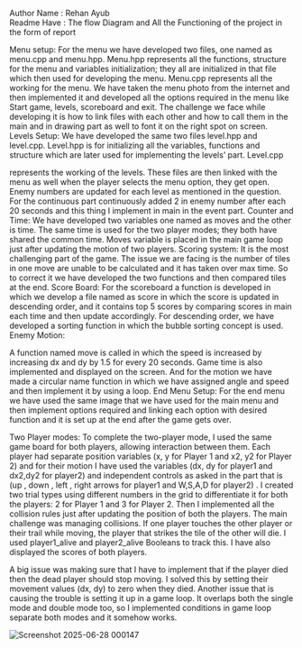 Author Name : Rehan Ayub <br>
Readme Have : The flow Diagram and All the Functioning of the project in the form of report 

Menu setup:
For the menu we have developed two files, one named as menu.cpp
and menu.hpp. Menu.hpp represents all the functions, structure for
the menu and variables initialization; they all are initialized in that file
which then used for developing the menu. Menu.cpp represents all
the working for the menu. We have taken the menu photo from the
internet and then implemented it and developed all the options
required in the menu like Start game, levels, scoreboard and exit.
The challenge we face while developing it is how to link files with each
other and how to call them in the main and in drawing part as well to
font it on the right spot on screen.
Levels Setup:
We have developed the same two files level.hpp and level.cpp.
Level.hpp is for initializing all the variables, functions and structure
which are later used for implementing the levels’ part. Level.cpp

represents the working of the levels. These files are then linked with
the menu as well when the player selects the menu option, they get
open. Enemy numbers are updated for each level as mentioned in the
question. For the continuous part continuously added 2 in enemy
number after each 20 seconds and this thing I implement in main in
the event part.
Counter and Time:
We have developed two variables one named as moves and the other
is time. The same time is used for the two player modes; they both
have shared the common time. Moves variable is placed in the main
game loop just after updating the motion of two players.
Scoring system:
It is the most challenging part of the game. The issue we are facing is
the number of tiles in one move are unable to be calculated and it has
taken over max time. So to correct it we have developed the two
functions and then compared tiles at the end.
Score Board:
For the scoreboard a function is developed in which we develop a file
named as score in which the score is updated in descending order,
and it contains top 5 scores by comparing scores in main each time
and then update accordingly. For descending order, we have
developed a sorting function in which the bubble sorting concept is
used.
Enemy Motion:

A function named move is called in which the speed is increased by
increasing dx and dy by 1.5 for every 20 seconds. Game time is also
implemented and displayed on the screen. And for the motion we
have made a circular name function in which we have assigned angle
and speed and then implement it by using a loop.
End Menu Setup:
For the end menu we have used the same image that we have used
for the main menu and then implement options required and linking
each option with desired function and it is set up at the end after the
game gets over.

Two Player modes:
To complete the two-player mode, I used the same game board for
both players, allowing interaction between them. Each player had
separate position variables (x, y for Player 1 and x2, y2 for Player 2)
and for their motion I have used the variables (dx, dy for player1 and
dx2,dy2 for player2) and independent controls as asked in the part
that is (up , down , left , right arrows for player1 and W,S,A,D for
player2) . I created two trial types using different numbers in the grid
to differentiate it for both the players: 2 for Player 1 and 3 for Player 2.
Then I implemented all the collision rules just after updating the
position of both the players. The main challenge was managing
collisions. If one player touches the other player or their trail while
moving, the player that strikes the tile of the other will die. I used
player1_alive and player2_alive Booleans to track this. I have also
displayed the scores of both players.

A big issue was making sure that I have to implement that if the player
died then the dead player should stop moving. I solved this by
setting their movement values (dx, dy) to zero when they died.
Another issue that is causing the trouble is setting it up in a game
loop. It overlaps both the single mode and double mode too, so I
implemented conditions in game loop separate both modes and it
somehow works.

![Screenshot 2025-06-28 000147](https://github.com/user-attachments/assets/ed8c4512-1568-4338-843e-d3bd090e05ca)
